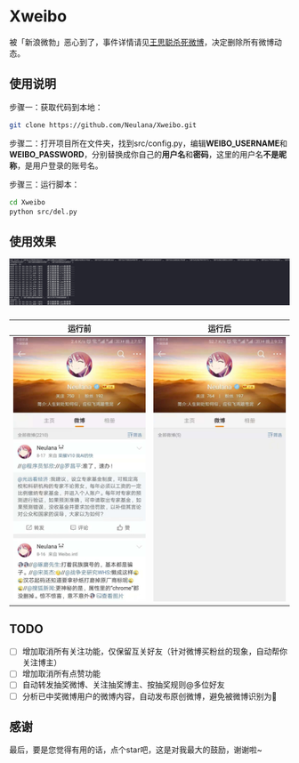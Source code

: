 # Xweibo

被「新浪微勃」恶心到了，事件详情请见[王思聪杀死微博](https://www.huxiu.com/article/271396.html)，决定删除所有微博动态。



## 使用说明

步骤一：获取代码到本地：

```bash
git clone https://github.com/Neulana/Xweibo.git
```

步骤二：打开项目所在文件夹，找到src/config.py，编辑**WEIBO_USERNAME**和**WEIBO_PASSWORD**，分别替换成你自己的**用户名**和**密码**，这里的用户名**不是昵称**，是用户登录的账号名。

步骤三：运行脚本：

```bash
cd Xweibo
python src/del.py
```

## 使用效果

![del-log](./src/imgs/del-log.jpg)

### 

|              运行前              |             运行后             |
| :------------------------------: | :----------------------------: |
| ![before](./src/imgs/before.jpg) | ![after](./src/imgs/after.jpg) |



## **TODO**

- [ ] 增加取消所有关注功能，仅保留互关好友（针对微博买粉丝的现象，自动帮你关注博主）
- [ ] 增加取消所有点赞功能
- [ ] 自动转发抽奖微博、关注抽奖博主、按抽奖规则@多位好友
- [ ] 分析已中奖微博用户的微博内容，自动发布原创微博，避免被微博识别为🤖

## 感谢

最后，要是您觉得有用的话，点个star吧，这是对我最大的鼓励，谢谢啦~